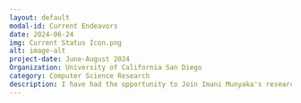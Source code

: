 ```yaml
---
layout: default
modal-id: Current Endeavors
date: 2024-06-24
img: Current Status Icon.png
alt: image-alt
project-date: June-August 2024
Organization: University of California San Diego
category: Computer Science Research
description: I have had the opportunity to Join Imani Munyaka's research lab as a paid intern for the summer an will contribute to 2 research projects that include but are not limited to the refurbishment of an active learning website to teach individuals and classes alike to learn to code.
---
```


